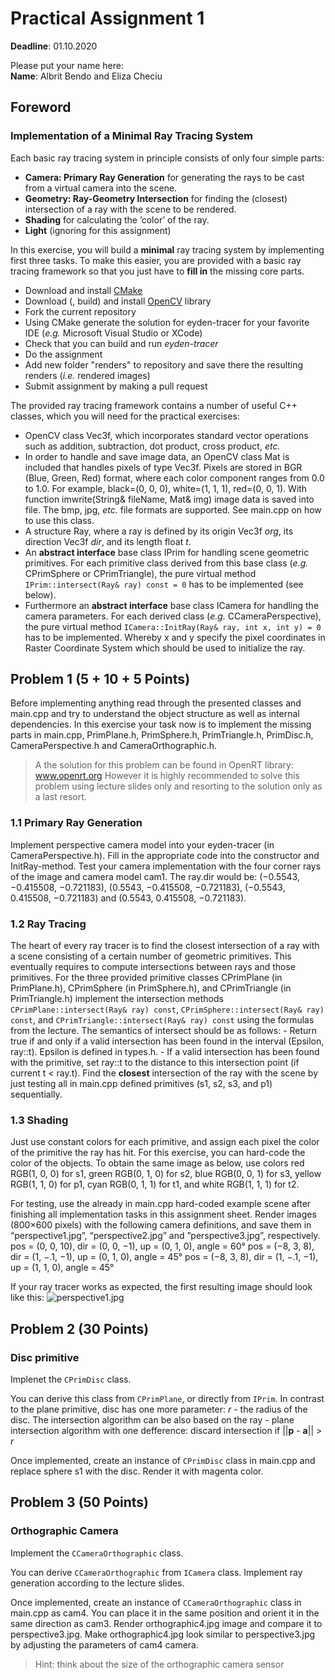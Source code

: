 # Practical Assignment 1
**Deadline**: 01.10.2020

Please put your name here:  
**Name**: Albrit Bendo and Eliza Checiu
## Foreword
### Implementation of a Minimal Ray Tracing System

Each basic ray tracing system in principle consists of only four simple parts:
- **Camera: Primary Ray Generation** for generating the rays to be cast from a virtual camera into the scene.
- **Geometry: Ray-Geometry Intersection** for finding the (closest) intersection of a ray with the scene to be rendered.
- **Shading** for calculating the ’color’ of the ray.
- **Light** (ignoring for this assignment)

In this exercise, you will build a __minimal__ ray tracing system by implementing first three tasks. To make this easier, you are provided with a basic ray tracing framework so that you just have to __fill in__ the missing core parts.
- Download and install [CMake](https://cmake.org)
- Download (, build) and install [OpenCV](https://opencv.org) library
- Fork the current repository
- Using CMake generate the solution for eyden-tracer for your favorite IDE (_e.g._ Microsoft Visual Studio or XCode)
- Check that you can build and run _eyden-tracer_
- Do the assignment
- Add new folder "renders" to repository and save there the resulting renders (_i.e._ rendered images)
- Submit assignment by making a pull request

The provided ray tracing framework contains a number of useful C++ classes, which you will need for the practical exercises:
- OpenCV class Vec3f, which incorporates standard vector operations such as addition, subtraction, dot product, cross product, _etc._
- In order to handle and save image data, an OpenCV class Mat is included that handles pixels of type Vec3f. Pixels are stored in BGR (Blue, Green, Red) format, where each color component ranges from 0.0 to 1.0. For example, black=(0, 0, 0), white=(1, 1, 1), red=(0, 0, 1). With function imwrite(String& fileName, Mat& img) image data is saved into file. The bmp, jpg, _etc._ file formats are supported. See main.cpp on how to use this class.
- A structure Ray, where a ray is defined by its origin Vec3f _org_, its direction Vec3f _dir_, and its length float _t_.
- An __abstract interface__ base class IPrim for handling scene geometric primitives. For each primitive class derived from this base class (_e.g._ CPrimSphere or CPrimTriangle), the pure virtual method ```IPrim::intersect(Ray& ray) const = 0``` has to be implemented (see below).
- Furthermore an __abstract interface__ base class ICamera for handling the camera parameters. For each derived class (_e.g._ CCameraPerspective), the pure virtual method ```ICamera::InitRay(Ray& ray, int x, int y) = 0``` has to be implemented. Whereby x and y specify the pixel coordinates in Raster Coordinate System which should be used to initialize the ray.

## Problem 1 (5 + 10 + 5 Points)
Before implementing anything read through the presented classes and main.cpp and try to understand the object structure as well as internal dependencies. In this exercise your task now is to implement the missing parts in main.cpp, PrimPlane.h, PrimSphere.h, PrimTriangle.h, PrimDisc.h, CameraPerspective.h and CameraOrthographic.h.
> A the solution for this problem can be found in OpenRT library: www.openrt.org However it is highly recommended to solve this problem using lecture slides only and resorting to the solution only as a last resort. 

### 1.1 Primary Ray Generation
Implement perspective camera model into your eyden-tracer (in CameraPerspective.h). Fill in the appropriate code into the constructor and InitRay-method. Test your camera implementation with the four corner rays of the image and camera model cam1. The ray.dir would be: (−0.5543, −0.415508, −0.721183), (0.5543, −0.415508, −0.721183), (−0.5543, 0.415508, −0.721183) and (0.5543, 0.415508, −0.721183).
### 1.2 Ray Tracing
The heart of every ray tracer is to find the closest intersection of a ray with a scene consisting of a certain number of geometric primitives. This eventually requires to compute intersections between rays and those primitives. For the three provided primitive classes CPrimPlane (in PrimPlane.h), CPrimSphere (in PrimSphere.h), and CPrimTriangle (in PrimTriangle.h) implement the intersection methods ```CPrimPlane::intersect(Ray& ray) const```, ```CPrimSphere::intersect(Ray& ray) const```, and ```CPrimTriangle::intersect(Ray& ray) const``` using the formulas from the lecture. The semantics of intersect should be as follows:
    - Return true if and only if a valid intersection has been found in the interval (Epsilon, ray::t). Epsilon is defined in types.h.
    - If a valid intersection has been found with the primitive, set ray::t to the distance to this intersection point (if current t < ray.t).
Find the __closest__ intersection of the ray with the scene by just testing all in main.cpp defined primitives (s1, s2, s3, and p1) sequentially.
### 1.3 Shading
Just use constant colors for each primitive, and assign each pixel the color of the primitive the ray has hit. For this exercise, you can hard-code the color of the objects. To obtain the same image as below, use colors red RGB(1, 0, 0) for s1, green RGB(0, 1, 0) for s2, blue RGB(0, 0, 1) for s3, yellow RGB(1, 1, 0) for p1, cyan RGB(0, 1, 1) for t1, and white RGB(1, 1, 1) for t2.

For testing, use the already in main.cpp hard-coded example scene after finishing all implementation tasks in this assignment sheet. Render images (800×600 pixels) with the following camera definitions, and save them in “perspective1.jpg”, “perspective2.jpg” and ”perspective3.jpg”, respectively.
pos = (0, 0, 10), dir = (0, 0, −1), up = (0, 1, 0), angle = 60°
pos = (−8, 3, 8), dir = (1, −.1, −1), up = (0, 1, 0), angle = 45°
pos = (−8, 3, 8), dir = (1, −.1, −1), up = (1, 1, 0), angle = 45°

If your ray tracer works as expected, the first resulting image should look like this:
![perspective1.jpg](https://github.com/Jacobs-University/eyden-tracer-01/blob/master/doc/perspective1.jpg)

## Problem 2 (30 Points)
### Disc primitive
Implenet the ```CPrimDisc``` class. 

You can derive this class from ```CPrimPlane```, or directly from ```IPrim```. In contrast to the plane primitive, disc has one more parameter: _r_ - the radius of the disc. The intersection algorithm can be also based on the ray - plane intersection algorithm with one defference: discard intersection if ||**p** - **a**|| > _r_

Once implemented, create an instance of ```CPrimDisc``` class in main.cpp and replace sphere s1 with the disc. Render it with magenta color. 

## Problem 3 (50 Points)
### Orthographic Camera
Implement the ```CCameraOrthographic``` class.

You can derive ```CCameraOrthographic``` from ```ICamera``` class. Implement ray generation according to the lecture slides.

Once implemented, create an instance of ```CCameraOrthographic``` class in main.cpp as cam4. You can place it in the same position and orient it in the same direction as cam3. Render orthographic4.jpg image and compare it to perspective3.jpg. Make orthographic4.jpg look similar to perspective3.jpg by adjusting the parameters of cam4 camera.
> Hint: think about the size of the orthographic camera sensor

